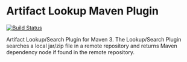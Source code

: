 # Artifact Lookup Maven Plugin

[![Build Status](https://travis-ci.org/codspire/artifact-lookup-maven-plugin.svg?branch=master)](https://travis-ci.org/codspire/artifact-lookup-maven-plugin)


Artifact Lookup/Search Plugin for Maven 3. The Lookup/Search Plugin searches a local jar/zip file in a remote repository and returns Maven dependency node if found in the remote repository.


